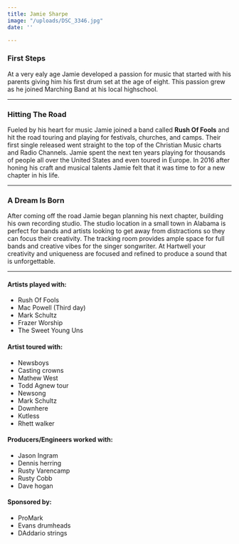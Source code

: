 ```yaml
---
title: Jamie Sharpe
image: "/uploads/DSC_3346.jpg"
date: ''

---
```

### First Steps

At a very ealy age Jamie developed a passion for music that started with his parents giving him his first drum set at the age of eight. This passion grew as he joined Marching Band at his local highschool.

***

### Hitting The Road

Fueled by his heart for music Jamie joined a band called **Rush Of Fools** and hit the road touring and playing for festivals, churches, and camps. Their first single released went straight to the top of the Christian Music charts and Radio Channels. Jamie spent the next ten years playing for thousands of people all over the United States and even toured in Europe. In 2016 after honing his craft and musical talents Jamie felt that it was time to for a new chapter in his life.

***

### A Dream Is Born

After coming off the road Jamie began planning his next chapter, building his own recording studio. The studio location in a small town in Alabama is perfect for bands and artists looking to get away from distractions so they can focus their creativity. The tracking room provides ample space for full bands and creative vibes for the singer songwriter. At Hartwell your creativity and uniqueness are focused and refined to produce a sound that is unforgettable.

***

#### Artists played with:

* Rush Of Fools
* Mac Powell (Third day)
* Mark Schultz
* Frazer Worship
* The Sweet Young Uns

#### Artist toured with:

* Newsboys
* Casting crowns
* Mathew West
* Todd Agnew tour
* Newsong
* Mark Schultz
* Downhere
* Kutless
* Rhett walker

#### Producers/Engineers worked with:

* Jason Ingram
* Dennis herring
* Rusty Varencamp
* Rusty Cobb
* Dave hogan

#### Sponsored by:

* ProMark
* Evans drumheads
* DAddario strings